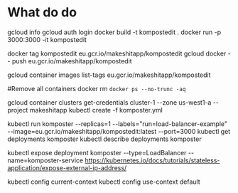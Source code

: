 What do do
===========

gcloud info
gcloud auth login
docker build -t kompostedit .
docker run -p 3000:3000 -it kompostedit

docker tag kompostedit eu.gcr.io/makeshitapp/kompostedit
gcloud docker -- push eu.gcr.io/makeshitapp/kompostedit

gcloud container images list-tags eu.gcr.io/makeshitapp/kompostedit



#Remove all containers
docker rm `docker ps --no-trunc -aq`


gcloud container clusters get-credentials cluster-1 --zone us-west1-a --project makeshitapp
kubectl create -f komposter.yml


kubectl run komposter --replicas=1 --labels="run=load-balancer-example" --image=eu.gcr.io/makeshitapp/kompostedit:latest  --port=3000
kubectl get deployments komposter
kubectl describe deployments komposter

kubectl expose deployment komposter --type=LoadBalancer --name=komposter-service
https://kubernetes.io/docs/tutorials/stateless-application/expose-external-ip-address/



kubectl config current-context
kubectl config use-context default
